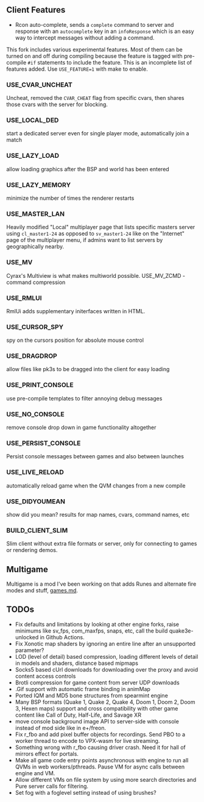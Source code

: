 


## Client Features

  * Rcon auto-complete, sends a `complete` command to server and response with an `autocomplete` key in an `infoResponse` which is an easy way to intercept messages without adding a command.

This fork includes various experimental features. Most of them can be turned on and off during compiling because the feature is tagged with pre-compile `#if` statements to include the feature.
This is an incomplete list of features added.
Use `USE_FEATURE=1` with make to enable.

### USE_CVAR_UNCHEAT
Uncheat, removed the `CVAR_CHEAT` flag from specific cvars, then shares those cvars with the server for blocking.

### USE_LOCAL_DED
start a dedicated server even for single player mode, automatically join a match

### USE_LAZY_LOAD
allow loading graphics after the BSP and world has been entered

### USE_LAZY_MEMORY
minimize the number of times the renderer restarts

### USE_MASTER_LAN
Heavily modified "Local" multiplayer page that lists specific masters server using `cl_master1-24` as opposed to `sv_master1-24` like on the "Internet" page of the multiplayer menu, if admins want to list servers by geographically nearby.

### USE_MV
Cyrax's Multiview is what makes multiworld possible.
USE_MV_ZCMD - command compression

### USE_RMLUI
RmlUi adds supplementary initerfaces written in HTML.

### USE_CURSOR_SPY
spy on the cursors position for absolute mouse control

### USE_DRAGDROP
allow files like pk3s to be dragged into the client for easy loading

### USE_PRINT_CONSOLE
use pre-compile templates to filter annoying debug messages

### USE_NO_CONSOLE
remove console drop down in game functionality altogether

### USE_PERSIST_CONSOLE
Persist console messages between games and also between launches

### USE_LIVE_RELOAD
automatically reload game when the QVM changes from a new compile

### USE_DIDYOUMEAN
show did you mean? results for map names, cvars, command names, etc

### BUILD_CLIENT_SLIM
Slim client without extra file formats or server, only for connecting to games or rendering demos.


## Multigame

Multigame is a mod I've been working on that adds Runes and alternate fire modes and stuff, [games.md](../docs/games.md#game-features).


## TODOs

  * Fix defaults and limitations by looking at other engine forks, raise minimums like sv_fps, com_maxfps, snaps, etc, call the build quake3e-unlocked in Github Actions.
  * Fix Xonotic map shaders by ignoring an entire line after an unsupported parameter?
  * LOD (level of detail) based compression, loading different levels of detail in models and shaders, distance based mipmaps
  * Socks5 based cUrl downloads for downloading over the proxy and avoid content access controls
  * Brotli compression for game content from server UDP downloads
  * .Gif support with automatic frame binding in animMap
  * Ported IQM and MD5 bone structures from spearmint engine
  * Many BSP formats (Quake 1, Quake 2, Quake 4, Doom 1, Doom 2, Doom 3, Hexen maps) support and cross compatibility with other game content like Call of Duty, Half-Life, and Savage XR
  * move console background image API to server-side with console instead of mod side like in e+/freon.
  * Fix r_fbo and add pixel buffer objects for recordings. Send PBO to a worker thread to encode to VPX-wasm for live streaming.
  * Something wrong with r_fbo causing driver crash. Need it for hall of mirrors effect for portals.
  * Make all game code entry points asynchronous with engine to run all QVMs in web workers/pthreads. Pause VM for async calls between engine and VM.
  * Allow different VMs on file system by using more search directories and Pure server calls for filtering.
  * Set fog with a foglevel setting instead of using brushes?
